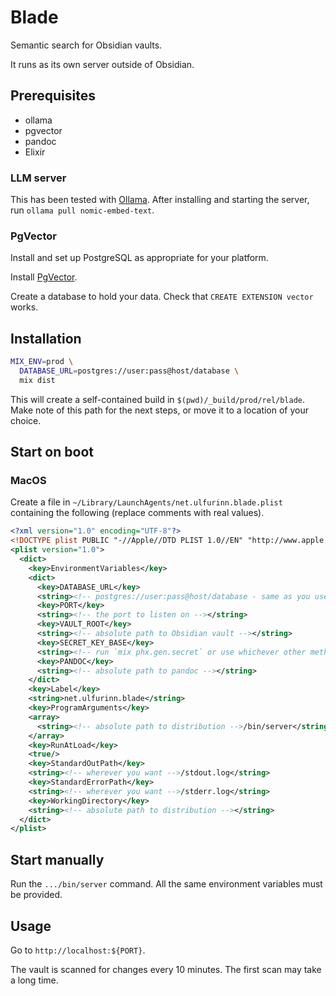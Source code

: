 # Blade

Semantic search for Obsidian vaults.

It runs as its own server outside of Obsidian.

## Prerequisites

- ollama
- pgvector
- pandoc
- Elixir

### LLM server

This has been tested with [Ollama](https://ollama.com/download). After installing and starting the server, run `ollama pull nomic-embed-text`.

### PgVector

Install and set up PostgreSQL as appropriate for your platform.

Install [PgVector](https://github.com/pgvector/pgvector?.tab=readme-ov-file#installation).

Create a database to hold your data. Check that `CREATE EXTENSION vector` works.

## Installation

```sh
MIX_ENV=prod \
  DATABASE_URL=postgres://user:pass@host/database \
  mix dist
```

This will create a self-contained build in `$(pwd)/_build/prod/rel/blade`. Make note of this path for the next steps, or move it to a location of your choice.

## Start on boot

### MacOS

Create a file in `~/Library/LaunchAgents/net.ulfurinn.blade.plist` containing the following (replace comments with real values).

```xml
<?xml version="1.0" encoding="UTF-8"?>
<!DOCTYPE plist PUBLIC "-//Apple//DTD PLIST 1.0//EN" "http://www.apple.com/DTDs/PropertyList-1.0.dtd">
<plist version="1.0">
  <dict>
    <key>EnvironmentVariables</key>
    <dict>
      <key>DATABASE_URL</key>
      <string><!-- postgres://user:pass@host/database - same as you used before --></string>
      <key>PORT</key>
      <string><!-- the port to listen on --></string>
      <key>VAULT_ROOT</key>
      <string><!-- absolute path to Obsidian vault --></string>
      <key>SECRET_KEY_BASE</key>
      <string><!-- run `mix phx.gen.secret` or use whichever other method to generate a longish random string --></string>
      <key>PANDOC</key>
      <string><!-- absolute path to pandoc --></string>
    </dict>
    <key>Label</key>
    <string>net.ulfurinn.blade</string>
    <key>ProgramArguments</key>
    <array>
      <string><!-- absolute path to distribution -->/bin/server</string>
    </array>
    <key>RunAtLoad</key>
    <true/>
    <key>StandardOutPath</key>
    <string><!-- wherever you want -->/stdout.log</string>
    <key>StandardErrorPath</key>
    <string><!-- wherever you want -->/stderr.log</string>
    <key>WorkingDirectory</key>
    <string><!-- absolute path to distribution --></string>
  </dict>
</plist>
```

## Start manually

Run the `.../bin/server` command. All the same environment variables must be provided.

## Usage

Go to `http://localhost:${PORT}`.

The vault is scanned for changes every 10 minutes. The first scan may take a long time.